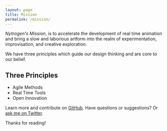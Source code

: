 ```yaml
---
layout: page
title: Mission
permalink: /mission/
---
```




*Nytrogen's Mission*, is to accelerate the development of real time animation and bring a slow and laborious artform into the realm of
experimentation, improvisation, and creative exploration.

We have three principles which guide our design thinking and are core to our belief.

## Three Principles

* Agile Methods
* Real Time Tools
* Open Innovation

Learn more and contribute on [GitHub](https://github.com/nytrogen-gfx).
Have questions or suggestions? Or [ask me on Twitter](https://twitter.com/nytrogenGFX).

Thanks for reading!
